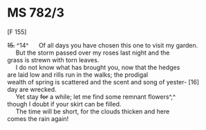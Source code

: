 # MS 782/3 

[F 155]

~~15.~~ ^14^
&nbsp;&nbsp;&nbsp;&nbsp;&nbsp;Of all days you have chosen this one to visit my garden. \
&nbsp;&nbsp;&nbsp;&nbsp;&nbsp;But the storm passed over my roses last night and the \
grass is strewn with torn leaves. \
&nbsp;&nbsp;&nbsp;&nbsp;&nbsp;I do not know what has brought you, now that the hedges \
are laid low and rills run in the walks; the prodigal \
wealth of spring is scattered and the scent and song of yester- [16] \
day are wrecked. \
&nbsp;&nbsp;&nbsp;&nbsp;&nbsp;Yet stay ~~for~~ a while; let me find some remnant flowers^,^ \
though I doubt if your skirt can be filled. \
&nbsp;&nbsp;&nbsp;&nbsp;&nbsp;The time will be short, for the clouds thicken and here \
comes the rain again!
